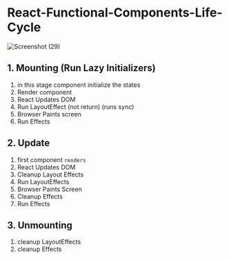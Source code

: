 # React-Functional-Components-Life-Cycle
![Screenshot (29)](https://user-images.githubusercontent.com/53907570/143824451-504b84c6-7644-4d72-aca8-d3273036338a.png)

## 1. Mounting (Run Lazy Initializers)

1. in this stage component initialize the states
2. Render component
3. React Updates DOM
4. Run LayoutEffect (not return) (runs sync)
5. Browser Paints screen
6. Run Effects


## 2. Update

1. first component `renders`
2. React Updates DOM
3. Cleanup Layout Effects
4. Run LayoutEffects
5. Browser Paints Screen
6. Cleanup Effects
7. Run Effects


## 3. Unmounting

1. cleanup LayoutEffects
2. cleanup Effects
